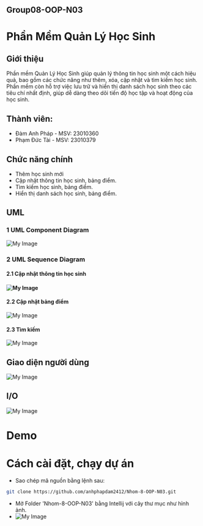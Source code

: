 ## Group08-OOP-N03

# Phần Mềm Quản Lý Học Sinh

## Giới thiệu
Phần mềm Quản Lý Học Sinh giúp quản lý thông tin học sinh một cách hiệu quả, bao gồm các chức năng như thêm, xóa, cập nhật và tìm kiếm học sinh. Phần mềm còn hỗ trợ việc lưu trữ và hiển thị danh sách học sinh theo các tiêu chí nhất định, giúp dễ dàng theo dõi tiến độ học tập và hoạt động của học sinh.
## Thành viên:
- Đàm Anh Pháp - MSV: 23010360 
- Phạm Đức Tài - MSV: 23010379

## Chức năng chính
- Thêm học sinh mới
- Cập nhật thông tin học sinh, bảng điểm.
- Tìm kiếm học sinh, bảng điểm.
- Hiển thị danh sách học sinh, bảng điểm.

## UML
### 1 UML Component Diagram
![My Image](img/UML/QLHS.png)<br>
### 2 UML Sequence Diagram
#### 2.1 Cập nhật thông tin học sinh
#### ![My Image](img/UML/CapNhatThongTin.png)<br>
#### 2.2 Cập nhật bảng điểm
![My Image](img/UML/CapNhatDiem.png)<br>
#### 2.3 Tìm kiếm
![My Image](img/UML/TimKiem.png)<br>
## Giao diện người dùng
![My Image](img/giaodien/giaodien.png)<br>
## I/O
![My Image](img/IO.png)<br>

# Demo


# Cách cài đặt, chạy dự án
- Sao chép mã nguồn bằng lệnh sau:
```bash
git clone https://github.com/anhphapdam2412/Nhom-8-OOP-N03.git
```
- Mở Folder 'Nhom-8-OOP-N03' bằng Intellij với cây thư mục như hỉnh ảnh.
- ![My Image](img/huongDanChayDuAn.png)<br>